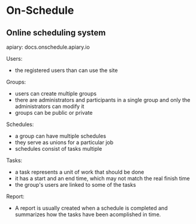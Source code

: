 # On-Schedule

## Online scheduling system

apiary: docs.onschedule.apiary.io

Users: 
- the registered users than can use the site

Groups: 
- users can create multiple groups
- there are administrators and participants in a single group and only the administrators can modify it
- groups can be public or private

Schedules: 
- a group can have multiple schedules
- they serve as unions for a particular job
- schedules consist of tasks multiple

Tasks:
- a task represents a unit of work that should be done
- it has a start and an end time, which may not match the real finish time
- the group's users are linked to some of the tasks

Report:
- A report is usually created when a schedule is completed and summarizes how the tasks have been acomplished in time.
